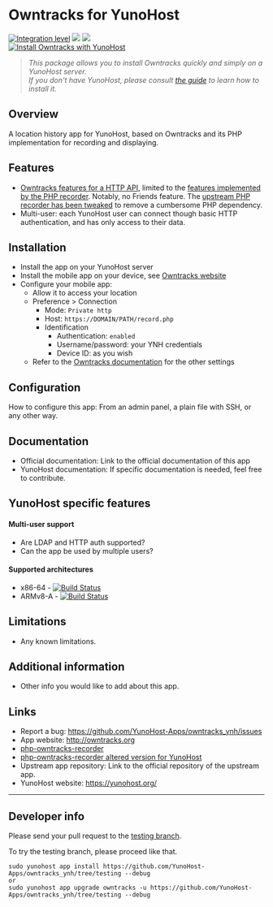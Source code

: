# Owntracks for YunoHost

[![Integration level](https://dash.yunohost.org/integration/owntracks.svg)](https://dash.yunohost.org/appci/app/owntracks) ![](https://ci-apps.yunohost.org/ci/badges/owntracks.status.svg) ![](https://ci-apps.yunohost.org/ci/badges/owntracks.maintain.svg)  
[![Install Owntracks with YunoHost](https://install-app.yunohost.org/install-with-yunohost.svg)](https://install-app.yunohost.org/?app=owntracks)

> *This package allows you to install Owntracks quickly and simply on a YunoHost server.  
If you don't have YunoHost, please consult [the guide](https://yunohost.org/#/install) to learn how to install it.*

## Overview
A location history app for YunoHost, based on Owntracks and its PHP implementation for recording and displaying.

## Features

- [Owntracks features for a HTTP API](http://owntracks.org/booklet/tech/http/), limited to the [features implemented by the PHP recorder](https://github.com/tomyvi/php-owntracks-recorder#features). Notably, no Friends feature. The [upstream PHP recorder has been tweaked](https://github.com/tituspijean/php-owntracks-recorder) to remove a cumbersome PHP dependency.
- Multi-user: each YunoHost user can connect though basic HTTP authentication, and has only access to their data.

## Installation

- Install the app on your YunoHost server
- Install the mobile app on your device, see [Owntracks website](http://owntracks.org)
- Configure your mobile app:
  - Allow it to access your location
  - Preference > Connection
    - Mode: `Private http`
    - Host: `https://DOMAIN/PATH/record.php`
    - Identification
       - Authentication: `enabled`
       - Username/password: your YNH credentials
       - Device ID: as you wish
   - Refer to the [Owntracks documentation](http://owntracks.org/booklet) for the other settings

## Configuration

How to configure this app: From an admin panel, a plain file with SSH, or any other way.

## Documentation

 * Official documentation: Link to the official documentation of this app
 * YunoHost documentation: If specific documentation is needed, feel free to contribute.

## YunoHost specific features

#### Multi-user support

 * Are LDAP and HTTP auth supported?
 * Can the app be used by multiple users?

#### Supported architectures

* x86-64 - [![Build Status](https://ci-apps.yunohost.org/ci/logs/owntracks.svg)](https://ci-apps.yunohost.org/ci/apps/owntracks/)
* ARMv8-A - [![Build Status](https://ci-apps-arm.yunohost.org/ci/logs/owntracks.svg)](https://ci-apps-arm.yunohost.org/ci/apps/owntracks/)

## Limitations

* Any known limitations.

## Additional information

* Other info you would like to add about this app.

## Links

 * Report a bug: https://github.com/YunoHost-Apps/owntracks_ynh/issues
 * App website: http://owntracks.org
 * [php-owntracks-recorder](https://github.com/tomyvi/php-owntracks-recorder)
 * [php-owntracks-recorder altered version for YunoHost](https://github.com/tituspijean/php-owntracks-recorder)
 * Upstream app repository: Link to the official repository of the upstream app.
 * YunoHost website: https://yunohost.org/

---

## Developer info

Please send your pull request to the [testing branch](https://github.com/YunoHost-Apps/owntracks_ynh/tree/testing).

To try the testing branch, please proceed like that.
```
sudo yunohost app install https://github.com/YunoHost-Apps/owntracks_ynh/tree/testing --debug
or
sudo yunohost app upgrade owntracks -u https://github.com/YunoHost-Apps/owntracks_ynh/tree/testing --debug
```
